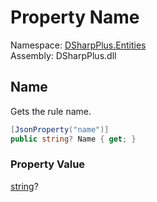 # Property Name

Namespace: [DSharpPlus.Entities](DSharpPlus.Entities.md)  
Assembly: DSharpPlus.dll

## <a id="DSharpPlus_Entities_DiscordAutoModerationRule_Name"></a>Name

Gets the rule name.

```csharp
[JsonProperty("name")]
public string? Name { get; }
```

### Property Value

[string](https://learn.microsoft.com/dotnet/api/system.string)?

